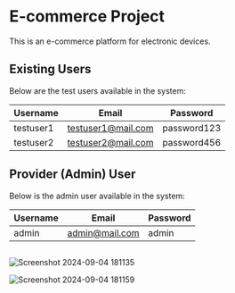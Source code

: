 # E-commerce Project

This is an e-commerce platform for electronic devices.

## Existing Users

Below are the test users available in the system:

| Username  | Email              | Password   |
|-----------|--------------------|------------|
| testuser1 | testuser1@mail.com  | password123 |
| testuser2 | testuser2@mail.com  | password456 |



## Provider (Admin) User

Below is the admin user available in the system:

| Username  | Email              | Password     |
|-----------|--------------------|--------------|
| admin     | admin@mail.com      | admin |





##
![Screenshot 2024-09-04 181135](https://github.com/user-attachments/assets/459e7135-f017-498a-ac50-867a0619c980)

![Screenshot 2024-09-04 181159](https://github.com/user-attachments/assets/c2c2edc7-e509-4e51-9a97-851feb7e750e)
